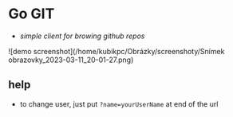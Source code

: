 # Go GIT
- *simple client for browing github repos*

![demo screenshot](/home/kubikpc/Obrázky/screenshoty/Snímek obrazovky_2023-03-11_20-01-27.png)

## help
- to change user, just put `?name=yourUserName` at end of the url
